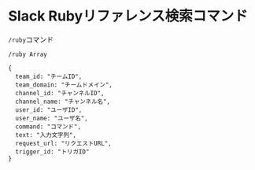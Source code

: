 # Slack Rubyリファレンス検索コマンド

`/ruby`コマンド
```
/ruby Array
```

```
{
  team_id: "チームID",
  team_domain: "チームドメイン",
  channel_id: "チャンネルID",
  channel_name: "チャンネル名",
  user_id: "ユーザID",
  user_name: "ユーザ名",
  command: "コマンド",
  text: "入力文字列",
  request_url: "リクエストURL",
  trigger_id: "トリガID"
}
```

